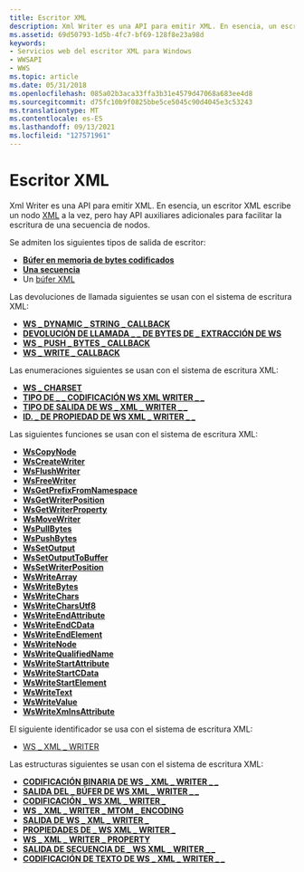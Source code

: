 ```yaml
---
title: Escritor XML
description: Xml Writer es una API para emitir XML. En esencia, un escritor XML escribe un nodo XML a la vez, pero hay API auxiliares adicionales para facilitar la escritura de una secuencia de nodos.
ms.assetid: 69d50793-1d5b-4fc7-bf69-128f8e23a98d
keywords:
- Servicios web del escritor XML para Windows
- WWSAPI
- WWS
ms.topic: article
ms.date: 05/31/2018
ms.openlocfilehash: 085a02b3aca33ffa3b31e4579d47068a683ee4d8
ms.sourcegitcommit: d75fc10b9f0825bbe5ce5045c90d4045e3c53243
ms.translationtype: MT
ms.contentlocale: es-ES
ms.lasthandoff: 09/13/2021
ms.locfileid: "127571961"
---
```

# <a name="xml-writer"></a>Escritor XML

Xml Writer es una API para emitir XML. En esencia, un escritor XML escribe un nodo [XML](xml-node.md) a la vez, pero hay API auxiliares adicionales para facilitar la escritura de una secuencia de nodos.


Se admiten los siguientes tipos de salida de escritor:

-   [**Búfer en memoria de bytes codificados**](/windows/desktop/api/WebServices/ns-webservices-ws_xml_writer_buffer_output)
-   [**Una secuencia**](/windows/desktop/api/WebServices/ns-webservices-ws_xml_writer_stream_output)
-   Un [búfer XML](xml-buffer.md)

Las devoluciones de llamada siguientes se usan con el sistema de escritura XML:

-   [**WS \_ DYNAMIC \_ STRING \_ CALLBACK**](/windows/desktop/api/WebServices/nc-webservices-ws_dynamic_string_callback)
-   [**DEVOLUCIÓN DE LLAMADA \_ \_ DE BYTES DE \_ EXTRACCIÓN DE WS**](/windows/desktop/api/WebServices/nc-webservices-ws_pull_bytes_callback)
-   [**WS \_ PUSH \_ BYTES \_ CALLBACK**](/windows/desktop/api/WebServices/nc-webservices-ws_push_bytes_callback)
-   [**WS \_ WRITE \_ CALLBACK**](/windows/desktop/api/WebServices/nc-webservices-ws_write_callback)

Las enumeraciones siguientes se usan con el sistema de escritura XML:

-   [**WS \_ CHARSET**](/windows/desktop/api/WebServices/ne-webservices-ws_charset)
-   [**TIPO DE \_ \_ CODIFICACIÓN WS XML WRITER \_ \_**](/windows/desktop/api/WebServices/ne-webservices-ws_xml_writer_encoding_type)
-   [**TIPO DE SALIDA DE WS \_ XML \_ WRITER \_ \_**](/windows/desktop/api/WebServices/ne-webservices-ws_xml_writer_output_type)
-   [**ID. \_ DE PROPIEDAD DE WS XML \_ WRITER \_ \_**](/windows/desktop/api/WebServices/ne-webservices-ws_xml_writer_property_id)

Las siguientes funciones se usan con el sistema de escritura XML:

-   [**WsCopyNode**](/windows/desktop/api/WebServices/nf-webservices-wscopynode)
-   [**WsCreateWriter**](/windows/desktop/api/WebServices/nf-webservices-wscreatewriter)
-   [**WsFlushWriter**](/windows/desktop/api/WebServices/nf-webservices-wsflushwriter)
-   [**WsFreeWriter**](/windows/desktop/api/WebServices/nf-webservices-wsfreewriter)
-   [**WsGetPrefixFromNamespace**](/windows/desktop/api/WebServices/nf-webservices-wsgetprefixfromnamespace)
-   [**WsGetWriterPosition**](/windows/desktop/api/WebServices/nf-webservices-wsgetwriterposition)
-   [**WsGetWriterProperty**](/windows/desktop/api/WebServices/nf-webservices-wsgetwriterproperty)
-   [**WsMoveWriter**](/windows/desktop/api/WebServices/nf-webservices-wsmovewriter)
-   [**WsPullBytes**](/windows/desktop/api/WebServices/nf-webservices-wspullbytes)
-   [**WsPushBytes**](/windows/desktop/api/WebServices/nf-webservices-wspushbytes)
-   [**WsSetOutput**](/windows/desktop/api/WebServices/nf-webservices-wssetoutput)
-   [**WsSetOutputToBuffer**](/windows/desktop/api/WebServices/nf-webservices-wssetoutputtobuffer)
-   [**WsSetWriterPosition**](/windows/desktop/api/WebServices/nf-webservices-wssetwriterposition)
-   [**WsWriteArray**](/windows/desktop/api/WebServices/nf-webservices-wswritearray)
-   [**WsWriteBytes**](/windows/desktop/api/WebServices/nf-webservices-wswritebytes)
-   [**WsWriteChars**](/windows/desktop/api/WebServices/nf-webservices-wswritechars)
-   [**WsWriteCharsUtf8**](/windows/desktop/api/WebServices/nf-webservices-wswritecharsutf8)
-   [**WsWriteEndAttribute**](/windows/desktop/api/WebServices/nf-webservices-wswriteendattribute)
-   [**WsWriteEndCData**](/windows/desktop/api/WebServices/nf-webservices-wswriteendcdata)
-   [**WsWriteEndElement**](/windows/desktop/api/WebServices/nf-webservices-wswriteendelement)
-   [**WsWriteNode**](/windows/desktop/api/WebServices/nf-webservices-wswritenode)
-   [**WsWriteQualifiedName**](/windows/desktop/api/WebServices/nf-webservices-wswritequalifiedname)
-   [**WsWriteStartAttribute**](/windows/desktop/api/WebServices/nf-webservices-wswritestartattribute)
-   [**WsWriteStartCData**](/windows/desktop/api/WebServices/nf-webservices-wswritestartcdata)
-   [**WsWriteStartElement**](/windows/desktop/api/WebServices/nf-webservices-wswritestartelement)
-   [**WsWriteText**](/windows/desktop/api/WebServices/nf-webservices-wswritetext)
-   [**WsWriteValue**](/windows/desktop/api/WebServices/nf-webservices-wswritevalue)
-   [**WsWriteXmlnsAttribute**](/windows/desktop/api/WebServices/nf-webservices-wswritexmlnsattribute)

El siguiente identificador se usa con el sistema de escritura XML:

-   [WS \_ XML \_ WRITER](ws-xml-writer.md)

Las estructuras siguientes se usan con el sistema de escritura XML:

-   [**CODIFICACIÓN BINARIA DE WS \_ XML \_ WRITER \_ \_**](/windows/desktop/api/WebServices/ns-webservices-ws_xml_writer_binary_encoding)
-   [**SALIDA DEL \_ BÚFER DE WS XML \_ WRITER \_ \_**](/windows/desktop/api/WebServices/ns-webservices-ws_xml_writer_buffer_output)
-   [**CODIFICACIÓN \_ WS XML \_ WRITER \_**](/windows/desktop/api/WebServices/ns-webservices-ws_xml_writer_encoding)
-   [**WS \_ XML \_ WRITER \_ MTOM \_ ENCODING**](/windows/desktop/api/WebServices/ns-webservices-ws_xml_writer_mtom_encoding)
-   [**SALIDA DE WS \_ XML \_ WRITER \_**](/windows/desktop/api/WebServices/ns-webservices-ws_xml_writer_output)
-   [**PROPIEDADES DE \_ WS XML \_ WRITER \_**](/windows/desktop/api/WebServices/ns-webservices-ws_xml_writer_properties)
-   [**WS \_ XML \_ WRITER \_ PROPERTY**](/windows/desktop/api/WebServices/ns-webservices-ws_xml_writer_property)
-   [**SALIDA DE SECUENCIA DE \_ WS XML \_ WRITER \_ \_**](/windows/desktop/api/WebServices/ns-webservices-ws_xml_writer_stream_output)
-   [**CODIFICACIÓN DE TEXTO DE WS \_ XML \_ WRITER \_ \_**](/windows/desktop/api/WebServices/ns-webservices-ws_xml_writer_text_encoding)

 

 




